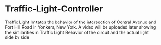 # Traffic-Light-Controller
Traffic Light Imitates the behavior of the intersection of Central Avenue and Fort Hill Road in Yonkers, New York. 
A video will be uploaded later showing the similarities in Traffic Light Behavior of the circuit and the actual light side by side
